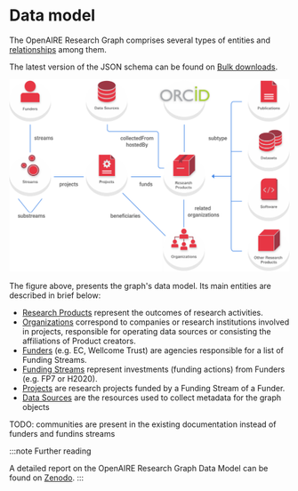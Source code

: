 # Data model

The OpenAIRE Research Graph comprises several types of entities and [relationships](./relationships) among them.

The latest version of the JSON schema can be found on [Bulk downloads](../download).

![Data mode](./assets/data-model.png)

The figure above, presents the graph's data model. 
Its main entities are described in brief below:

* [Research Products](entities/result) represent the outcomes of research activities.
* [Organizations](entities/organization) correspond to companies or research institutions involved in projects,
responsible for operating data sources or consisting the affiliations of Product creators.
* [Funders](entities/funder) (e.g. EC, Wellcome Trust) are agencies responsible for a list of Funding Streams.
* [Funding Streams](entities/funding-stream) represent investments (funding actions) from Funders (e.g. FP7 or H2020).
* [Projects](entities/project) are research projects funded by a Funding Stream of a Funder.
* [Data Sources](entities/data-source) are the resources used to collect metadata for the graph objects

<span className="todo">TODO: communities are present in the existing documentation instead of funders and fundins streams</span>

:::note Further reading

A detailed report on the OpenAIRE Research Graph Data Model can be found on [Zenodo](https://zenodo.org/record/2643199).
:::


